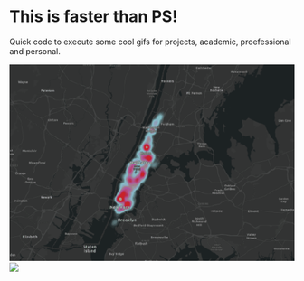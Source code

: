 # This is faster than PS!

Quick code to execute some cool gifs for projects, academic, proefessional and personal. 

![](Harlem.gif)
![](drawingsdensity.gif)
